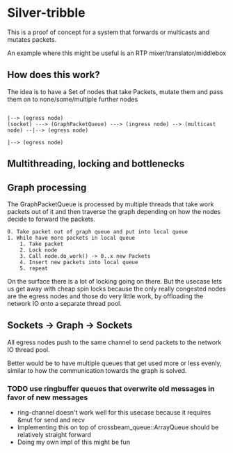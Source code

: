 # Silver-tribble
This is a proof of concept for a system that forwards or multicasts and mutates packets.

An example where this might be useful is an RTP mixer/translator/middlebox

## How does this work?
The idea is to have a Set of nodes that take Packets, mutate them and pass them on to none/some/multiple further nodes

```
                                                                            |--> (egress node)
(socket) ---> (GraphPacketQueue) ---> (ingress node) --> (multicast node) --|--> (egress node)
                                                                            |--> (egress node)
```

## Multithreading, locking and bottlenecks

## Graph processing
The GraphPacketQueue is processed by multiple threads that take work packets out of it and then traverse the graph
depending on how the nodes decide to forward the packets.

```
0. Take packet out of graph queue and put into local queue
1. While have more packets in local queue
    1. Take packet
    2. Lock node
    3. Call node.do_work() -> 0..x new Packets
    4. Insert new packets into local queue
    5. repeat 
```

On the surface there is a lot of locking going on there. But the usecase lets us get away with cheap spin locks because 
the only really congested nodes are the egress nodes and those do very little work, by offloading the network IO onto a separate thread pool.

## Sockets -> Graph -> Sockets
All egress nodes push to the same channel to send packets to the network IO thread pool.

Better would be to have multiple queues that get used more or less evenly, similar to how the communication towards the graph is solved.

### TODO use ringbuffer queues that overwrite old messages in favor of new messages
* ring-channel doesn't work well for this usecase because it requires &mut for send and recv
* Implementing this on top of crossbeam_queue::ArrayQueue should be relatively straight forward
* Doing my own impl of this might be fun
